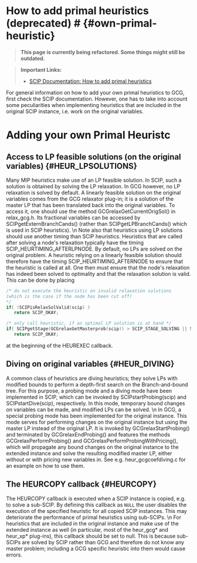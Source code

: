 # How to add primal heuristics (deprecated) # {#own-primal-heuristic}
> **This page is currently being refactored. Some things might still be outdated.**

> **Important Links:**
> - [SCIP Documentation: How to add primal heuristics](https://scip.zib.de/doc-6.0.2/html/HEUR.php)

For general information on how to add your own primal heuristics to GCG, first check the SCIP documentation.
However, one has to take into account some peculiarities when implementing heuristics that are included
in the original SCIP instance, i.e. work on the original variables.

# Adding your own Primal Heuristc

## Access to LP feasible solutions (on the original variables) {#HEUR_LPSOLUTIONS}

Many MIP heuristics make use of an LP feasible solution. In SCIP, such a solution is obtained by solving the LP relaxation.
In GCG however, no LP relaxation is solved by default. A linearly feasible solution on the original variables comes from the
GCG relaxator plug-in; it is a solution of the master LP that has been translated back into the original variables. To access
it, one should use the method GCGrelaxGetCurrentOrigSol() in relax_gcg.h.
Its fractional variables can be accessed by SCIPgetExternBranchCands() (rather than SCIPgetLPBranchCands() which is used
in SCIP heuristics).
\n
Note also that heuristics using LP solutions should use another timing than SCIP heuristics. Heuristics that are called after
solving a node's relaxation typically have the timing SCIP_HEURTIMING_AFTERLPNODE.
By default, no LPs are solved on the original problem. A heuristic relying on a linearly feasible solution should therefore
have the timing SCIP_HEURTIMING_AFTERNODE to ensure that the heuristic is called at all. One then must ensure that the node's
relaxation has indeed been solved to optimality and that the relaxation solution is valid. This can be done by placing
```C
/* do not execute the heuristic on invalid relaxation solutions
(which is the case if the node has been cut off)
*/
if( !SCIPisRelaxSolValid(scip) )
   return SCIP_OKAY;

/* only call heuristic, if an optimal LP solution is at hand */
if( SCIPgetStage(GCGrelaxGetMasterprob(scip)) > SCIP_STAGE_SOLVING || SCIPgetLPSolstat(GCGrelaxGetMasterprob(scip)) != SCIP_LPSOLSTAT_OPTIMAL )
   return SCIP_OKAY;
```
at the beginning of the HEUREXEC callback.

## Diving on original variables {#HEUR_DIVING}

A common class of heuristics are diving heuristics; they solve LPs with modified bounds to perform a depth-first
search on the Branch-and-bound tree. For this purpose, a probing mode and a diving mode have been implemented in SCIP,
which can be invoked by SCIPstartProbing(scip) and SCIPstartDive(scip), respectively. In this mode, temporary bound changes
on variables can be made, and modified LPs can be solved.
\n
In GCG, a special probing mode has been implemented for the original instance. This mode serves for performing changes on
the original instance but using the master LP instead of the original LP. It is invoked by GCGrelaxStartProbing() and terminated
by GCGrelaxEndProbing() and features the methods GCGrelaxPerformProbing() and GCGrelaxPerformProbingWithPricing(), which will
propagate any bound changes on the original instance to the extended instance and solve the resulting modified master LP, either
without or with pricing new variables in. See e.g. heur_gcgcoefdiving.c for an example on how to use them.

## The HEURCOPY callback {#HEURCOPY}

The HEURCOPY callback is executed when a SCIP instance is copied, e.g. to
solve a sub-SCIP. By
defining this callback as
<code>NULL</code> the user disables the execution of the specified
heuristic for all copied SCIP instances. This may deteriorate the performance
of primal heuristics using sub-SCIPs.
\n
For heuristics that are included in the original instance and make use of the extended instance as well (in
particular, most of the heur_gcg* and heur_xp* plug-ins), this callback should be set to null. This is because
sub-SCIPs are solved by SCIP rather than GCG and therefore do not know any master problem; including a GCG
specific heuristic into them would cause errors.
